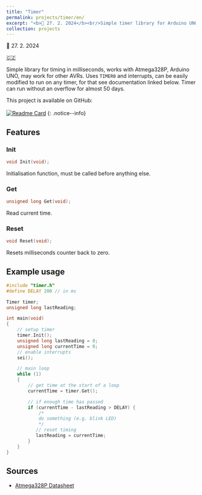 ```yaml
---
title: "Timer"
permalink: projects/timer/en/
excerpt: "<b>📅 27. 2. 2024</b><br/>Simple timer library for Arduino UNO, Atmega328P and other similar AVRs."
collection: projects
---
```

📅 27. 2. 2024

[🇨🇿](/projects/timer/cs)

Simple library for timing in milliseconds, works with Atmega328P, Arduino UNO, may work for other AVRs. Uses `TIMER0` and interrupts, can be easily modified to run on any timer, for that see documentation linked below. Timer can run without an overflow for almost 50 days.

This project is available on GitHub:<br><br>
[![Readme Card](https://github-readme-stats.vercel.app/api/pin/?username=v-dvorak&repo=arduino-timer)](https://github.com/v-dvorak/arduino-timer)
{: .notice--info}

## Features

### Init

```cpp
void Init(void);
```

Initialisation function, must be called before anything else.

### Get

```cpp
unsigned long Get(void);
```

Read current time.

### Reset

```cpp
void Reset(void);
```

Resets milliseconds counter back to zero.

## Example usage

```cpp
#include "timer.h"
#define DELAY 200 // in ms

Timer timer;
unsigned long lastReading;

int main(void)
{
    // setup timer
    timer.Init();
    unsigned long lastReading = 0;
    unsigned long currentTime = 0;
    // enable interrupts
	sei();

	// main loop
	while (1)
	{
        // get time at the start of a loop
        currentTime = timer.Get();

        // if enough time has passed
        if (currentTime - lastReading > DELAY) {
            /* 
            do something (e.g. blink LED)
            */
           // reset timing
           lastReading = currentTime;
        }
    }
}

```

## Sources

- [Atmega328P Datasheet](https://ww1.microchip.com/downloads/en/DeviceDoc/Atmel-7810-Automotive-Microcontrollers-ATmega328P_Datasheet.pdf)